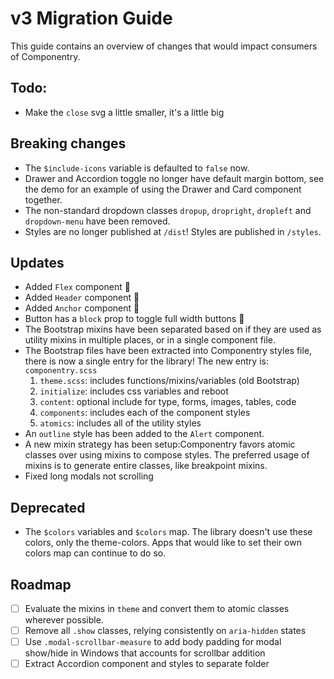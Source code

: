 # v3 Migration Guide

This guide contains an overview of changes that would impact consumers of Componentry.

## Todo:

* Make the `close` svg a little smaller, it's a little big

## Breaking changes

* The `$include-icons` variable is defaulted to `false` now.
* Drawer and Accordion toggle no longer have default margin bottom, see the demo
  for an example of using the Drawer and Card component together.
* The non-standard dropdown classes `dropup`, `dropright`, `dropleft` and
  `dropdown-menu` have been removed.
* Styles are no longer published at `/dist`! Styles are published in `/styles`.

## Updates

* Added `Flex` component 💖
* Added `Header` component 💖
* Added `Anchor` component 💖
* Button has a `block` prop to toggle full width buttons 🎉
* The Bootstrap mixins have been separated based on if they are used as utility mixins
  in multiple places, or in a single component file.
* The Bootstrap files have been extracted into Componentry styles file, there is now a
  single entry for the library! The new entry is: `componentry.scss`
  1. `theme.scss`: includes functions/mixins/variables (old Bootstrap)
  1. `initialize`: includes css variables and reboot
  1. `content`: optional include for type, forms, images, tables, code
  1. `components`: includes each of the component styles
  1. `atomics`: includes all of the utility styles
* An `outline` style has been added to the `Alert` component.
* A new mixin strategy has been setup:Componentry favors atomic classes over
  using mixins to compose styles. The preferred usage of mixins is to generate
  entire classes, like breakpoint mixins.
* Fixed long modals not scrolling


## Deprecated

* The `$colors` variables and `$colors` map. The library doesn't use these colors, only the theme-colors.
  Apps that would like to set their own colors map can continue to do so.

## Roadmap

- [ ] Evaluate the mixins in `theme` and convert them to atomic classes wherever possible.
- [ ] Remove all `.show` classes, relying consistently on `aria-hidden` states
- [ ] Use `.modal-scrollbar-measure` to add body padding for modal show/hide in Windows that
      accounts for scrollbar addition
- [ ] Extract Accordion component and styles to separate folder
